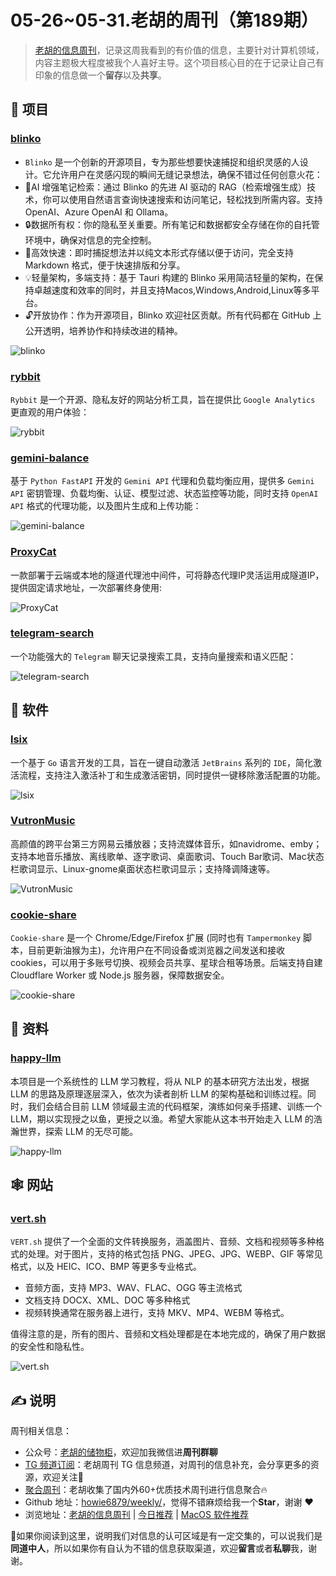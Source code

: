 # 05-26~05-31.老胡的周刊（第189期）

> [老胡的信息周刊](https://weekly.howie6879.com/)，记录这周我看到的有价值的信息，主要针对计算机领域，内容主题极大程度被我个人喜好主导。这个项目核心目的在于记录让自己有印象的信息做一个**留存**以及**共享**。

## 🎯 项目

### [blinko](https://github.com/blinkospace/blinko)

- `Blinko` 是一个创新的开源项目，专为那些想要快速捕捉和组织灵感的人设计。它允许用户在灵感闪现的瞬间无缝记录想法，确保不错过任何创意火花：
- 🤖AI 增强笔记检索：通过 Blinko 的先进 AI 驱动的 RAG（检索增强生成）技术，你可以使用自然语言查询快速搜索和访问笔记，轻松找到所需内容。支持 OpenAI、Azure OpenAI 和 Ollama。
- 🔒数据所有权：你的隐私至关重要。所有笔记和数据都安全存储在你的自托管环境中，确保对信息的完全控制。
- 🚀高效快速：即时捕捉想法并以纯文本形式存储以便于访问，完全支持 Markdown 格式，便于快速排版和分享。
- 💡轻量架构，多端支持：基于 Tauri 构建的 Blinko 采用简洁轻量的架构，在保持卓越速度和效率的同时，并且支持Macos,Windows,Android,Linux等多平台。
- 🔓开放协作：作为开源项目，Blinko 欢迎社区贡献。所有代码都在 GitHub 上公开透明，培养协作和持续改进的精神。

![blinko](https://images-1252557999.file.myqcloud.com/uPic/R3axJB.png)

### [rybbit](https://github.com/rybbit-io/rybbit)

`Rybbit` 是一个开源、隐私友好的网站分析工具，旨在提供比 `Google Analytics` 更直观的用户体验：

![rybbit](https://images-1252557999.file.myqcloud.com/uPic/fZwu4p.png)

### [gemini-balance](https://github.com/snailyp/gemini-balance)

基于 `Python FastAPI` 开发的 `Gemini API` 代理和负载均衡应用，提供多 `Gemini API` 密钥管理、负载均衡、认证、模型过滤、状态监控等功能，同时支持 `OpenAI API` 格式的代理功能，以及图片生成和上传功能：

![gemini-balance](https://images-1252557999.file.myqcloud.com/uPic/H0u8mv.png)

### [ProxyCat](https://github.com/honmashironeko/ProxyCat)

一款部署于云端或本地的隧道代理池中间件，可将静态代理IP灵活运用成隧道IP，提供固定请求地址，一次部署终身使用:

![ProxyCat](https://images-1252557999.file.myqcloud.com/uPic/yquF9b.png)

### [telegram-search](https://github.com/groupultra/telegram-search)

一个功能强大的 `Telegram` 聊天记录搜索工具，支持向量搜索和语义匹配：

![telegram-search](https://images-1252557999.file.myqcloud.com/uPic/5Xt7zS.png)

## 🤖 软件

### [lsix](https://github.com/saxpjexck/lsix)

一个基于 `Go` 语言开发的工具，旨在一键自动激活 `JetBrains` 系列的 `IDE`，简化激活流程，支持注入激活补丁和生成激活密钥，同时提供一键移除激活配置的功能。

![lsix](https://images-1252557999.file.myqcloud.com/uPic/Cfd4os.png)

### [VutronMusic](https://github.com/stark81/VutronMusic)

高颜值的跨平台第三方网易云播放器；支持流媒体音乐，如navidrome、emby；支持本地音乐播放、离线歌单、逐字歌词、桌面歌词、Touch Bar歌词、Mac状态栏歌词显示、Linux-gnome桌面状态栏歌词显示；支持降调降速等。

![VutronMusic](https://images-1252557999.file.myqcloud.com/uPic/mLYjZO.png)

### [cookie-share](https://github.com/fangyuan99/cookie-share)

`Cookie-share` 是一个 Chrome/Edge/Firefox 扩展 (同时也有 `Tampermonkey` 脚本，目前更新油猴为主)，允许用户在不同设备或浏览器之间发送和接收 cookies，可以用于多账号切换、视频会员共享、星球合租等场景。后端支持自建 Cloudflare Worker 或 Node.js 服务器，保障数据安全。

![cookie-share](https://images-1252557999.file.myqcloud.com/uPic/6TNByF.png)

## 👀 资料

### [happy-llm](https://github.com/datawhalechina/happy-llm)

本项目是一个系统性的 LLM 学习教程，将从 NLP 的基本研究方法出发，根据 LLM 的思路及原理逐层深入，依次为读者剖析 LLM 的架构基础和训练过程。同时，我们会结合目前 LLM 领域最主流的代码框架，演练如何亲手搭建、训练一个 LLM，期以实现授之以鱼，更授之以渔。希望大家能从这本书开始走入 LLM 的浩瀚世界，探索 LLM 的无尽可能。

![happy-llm](https://images-1252557999.file.myqcloud.com/uPic/agd2V6.png)

## 🕸 网站

### [vert.sh](https://vert.sh/)

`VERT.sh` 提供了一个全面的文件转换服务，涵盖图片、音频、文档和视频等多种格式的处理。对于图片，支持的格式包括 PNG、JPEG、JPG、WEBP、GIF 等常见格式，以及 HEIC、ICO、BMP 等更多专业格式。

- 音频方面，支持 MP3、WAV、FLAC、OGG 等主流格式
- 文档支持 DOCX、XML、DOC 等多种格式
- 视频转换通常在服务器上进行，支持 MKV、MP4、WEBM 等格式。

值得注意的是，所有的图片、音频和文档处理都是在本地完成的，确保了用户数据的安全性和隐私性。

![vert.sh](https://images-1252557999.file.myqcloud.com/uPic/Vclo9P.png)

## ✍️ 说明

周刊相关信息：

- 公众号：[老胡的储物柜](https://images-1252557999.file.myqcloud.com/uPic/ETIbMe.jpg)，欢迎加我微信进**周刊群聊**
- [TG 频道订阅](https://t.me/howie_weekly)：老胡周刊 TG 信息频道，对周刊的信息补充，会分享更多的资源，欢迎关注👏
- [聚合周刊](https://www.fre321.com/weekly)：老胡收集了国内外60+优质技术周刊进行信息聚合🔥
- Github 地址：[howie6879/weekly/](https://github.com/howie6879/weekly/)，觉得不错麻烦给我一个**Star**，谢谢 ❤️
- 浏览地址：[老胡的信息周刊](https://weekly.howie6879.com) | [今日推荐](https://weekly.howie6879.com/recommend/index.html) | [MacOS 软件推荐](https://weekly.howie6879.com/soft/mac.html)

🙌如果你阅读到这里，说明我们对信息的认可区域是有一定交集的，可以说我们是**同道中人**，所以如果你有自认为不错的信息获取渠道，欢迎**留言**或者**私聊**我，谢谢。
